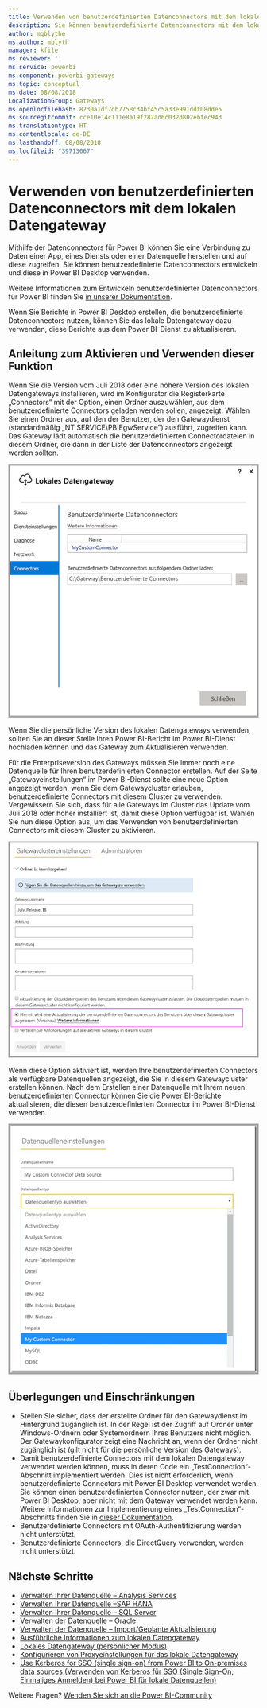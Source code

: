 ```yaml
---
title: Verwenden von benutzerdefinierten Datenconnectors mit dem lokalen Datengateway
description: Sie können benutzerdefinierte Datenconnectors mit dem lokalen Datengateway verwenden.
author: mgblythe
ms.author: mblyth
manager: kfile
ms.reviewer: ''
ms.service: powerbi
ms.component: powerbi-gateways
ms.topic: conceptual
ms.date: 08/08/2018
LocalizationGroup: Gateways
ms.openlocfilehash: 8230a1df7db7758c34bf45c5a33e991ddf08dde5
ms.sourcegitcommit: cce10e14c111e8a19f282ad6c032d802ebfec943
ms.translationtype: HT
ms.contentlocale: de-DE
ms.lasthandoff: 08/08/2018
ms.locfileid: "39713067"
---
```

# <a name="use-custom-data-connectors-with-the-on-premises-data-gateway"></a>Verwenden von benutzerdefinierten Datenconnectors mit dem lokalen Datengateway

Mithilfe der Datenconnectors für Power BI können Sie eine Verbindung zu Daten einer App, eines Diensts oder einer Datenquelle herstellen und auf diese zugreifen. Sie können benutzerdefinierte Datenconnectors entwickeln und diese in Power BI Desktop verwenden.

Weitere Informationen zum Entwickeln benutzerdefinierter Datenconnectors für Power BI finden Sie [in unserer Dokumentation](http://aka.ms/dataconnectors).

Wenn Sie Berichte in Power BI Desktop erstellen, die benutzerdefinierte Datenconnectors nutzen, können Sie das lokale Datengateway dazu verwenden, diese Berichte aus dem Power BI-Dienst zu aktualisieren.

## <a name="here-is-a-guide-on-how-to-enable-and-use-this-capability"></a>Anleitung zum Aktivieren und Verwenden dieser Funktion

Wenn Sie die Version vom Juli 2018 oder eine höhere Version des lokalen Datengateways installieren, wird im Konfigurator die Registerkarte „Connectors“ mit der Option, einen Ordner auszuwählen, aus dem benutzerdefinierte Connectors geladen werden sollen, angezeigt. Wählen Sie einen Ordner aus, auf den der Benutzer, der den Gatewaydienst (standardmäßig „NT SERVICE\PBIEgwService”) ausführt, zugreifen kann. Das Gateway lädt automatisch die benutzerdefinierten Connectordateien in diesem Ordner, die dann in der Liste der Datenconnectors angezeigt werden sollten.

![Benutzerdefinierter Connector 1](media/service-gateway-custom-connectors/gateway-onprem-customconnector1.png)

Wenn Sie die persönliche Version des lokalen Datengateways verwenden, sollten Sie an dieser Stelle Ihren Power BI-Bericht im Power BI-Dienst hochladen können und das Gateway zum Aktualisieren verwenden.

Für die Enterpriseversion des Gateways müssen Sie immer noch eine Datenquelle für Ihren benutzerdefinierten Connector erstellen. Auf der Seite „Gatewayeinstellungen“ im Power BI-Dienst sollte eine neue Option angezeigt werden, wenn Sie dem Gatewaycluster erlauben, benutzerdefinierte Connectors mit diesem Cluster zu verwenden. Vergewissern Sie sich, dass für alle Gateways im Cluster das Update vom Juli 2018 oder höher installiert ist, damit diese Option verfügbar ist. Wählen Sie nun diese Option aus, um das Verwenden von benutzerdefinierten Connectors mit diesem Cluster zu aktivieren.

![Benutzerdefinierter Connector 2](media/service-gateway-custom-connectors/gateway-onprem-customconnector2.png)

Wenn diese Option aktiviert ist, werden Ihre benutzerdefinierten Connectors als verfügbare Datenquellen angezeigt, die Sie in diesem Gatewaycluster erstellen können. Nach dem Erstellen einer Datenquelle mit Ihrem neuen benutzerdefinierten Connector können Sie die Power BI-Berichte aktualisieren, die diesen benutzerdefinierten Connector im Power BI-Dienst verwenden.

![Benutzerdefinierter Connector 3](media/service-gateway-custom-connectors/gateway-onprem-customconnector3.png)

## <a name="considerations-and-limitations"></a>Überlegungen und Einschränkungen

* Stellen Sie sicher, dass der erstellte Ordner für den Gatewaydienst im Hintergrund zugänglich ist. In der Regel ist der Zugriff auf Ordner unter Windows-Ordnern oder Systemordnern Ihres Benutzers nicht möglich. Der Gatewaykonfigurator zeigt eine Nachricht an, wenn der Ordner nicht zugänglich ist (gilt nicht für die persönliche Version des Gateways).
* Damit benutzerdefinierte Connectors mit dem lokalen Datengateway verwendet werden können, muss in deren Code ein „TestConnection“-Abschnitt implementiert werden. Dies ist nicht erforderlich, wenn benutzerdefinierte Connectors mit Power BI Desktop verwendet werden. Sie können einen benutzerdefinierten Connector nutzen, der zwar mit Power BI Desktop, aber nicht mit dem Gateway verwendet werden kann. Weitere Informationen zur Implementierung eines „TestConnection“-Abschnitts finden Sie in [dieser Dokumentation](https://github.com/Microsoft/DataConnectors/blob/master/docs/m-extensions.md#implementing-testconnection-for-gateway-support).
* Benutzerdefinierte Connectors mit OAuth-Authentifizierung werden nicht unterstützt.
* Benutzerdefinierte Connectors, die DirectQuery verwenden, werden nicht unterstützt.

## <a name="next-steps"></a>Nächste Schritte

* [Verwalten Ihrer Datenquelle – Analysis Services](service-gateway-enterprise-manage-ssas.md)  
* [Verwalten Ihrer Datenquelle –SAP HANA](service-gateway-enterprise-manage-sap.md)  
* [Verwalten Ihrer Datenquelle – SQL Server](service-gateway-enterprise-manage-sql.md)  
* [Verwalten der Datenquelle – Oracle](service-gateway-onprem-manage-oracle.md)  
* [Verwalten der Datenquelle – Import/Geplante Aktualisierung](service-gateway-enterprise-manage-scheduled-refresh.md)  
* [Ausführliche Informationen zum lokalen Datengateway](service-gateway-onprem-indepth.md)  
* [Lokales Datengateway (persönlicher Modus)](service-gateway-personal-mode.md)
* [Konfigurieren von Proxyeinstellungen für das lokale Datengateway](service-gateway-proxy.md)  
* [Use Kerberos for SSO (single sign-on) from Power BI to On-premises data sources (Verwenden von Kerberos für SSO (Single Sign-On, Einmaliges Anmelden) bei Power BI für lokale Datenquellen)](service-gateway-kerberos-for-sso-pbi-to-on-premises-data.md)  

Weitere Fragen? [Wenden Sie sich an die Power BI-Community](http://community.powerbi.com/)
